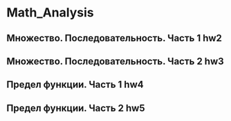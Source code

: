 # Math_Analysis
## Множество. Последовательность. Часть 1 hw2
## Множество. Последовательность. Часть 2 hw3
## Предел функции. Часть 1 hw4
## Предел функции. Часть 2 hw5
